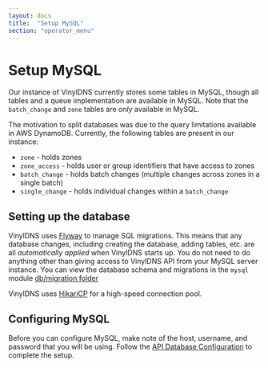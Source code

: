```yaml
---
layout: docs
title:  "Setup MySQL"
section: "operator_menu"
---
```


# Setup MySQL
Our instance of VinylDNS currently stores some tables in MySQL, though all tables and a queue implementation are available in MySQL. Note
that the `batch_change` and `zone` tables are _only_ available in MySQL. 

The motivation to split databases was due to the query limitations available in AWS DynamoDB.  Currently, the following tables are present in
our instance:

* `zone` - holds zones
* `zone_access` - holds user or group identifiers that have access to zones
* `batch_change` - holds batch changes (multiple changes across zones in a single batch)
* `single_change` - holds individual changes within a `batch_change`

## Setting up the database
VinylDNS uses [Flyway](https://flywaydb.org/) to manage SQL migrations.  This means that any database changes, including
creating the database, adding tables, etc. are all _automatically applied_ when VinylDNS starts up.  You do not need
to do anything other than giving access to VinylDNS API from your MySQL server instance.  You can view the database
schema and migrations in the `mysql` module [db/migration folder](https://github.com/vinyldns/vinyldns/tree/master/modules/mysql/src/main/resources/db/migration)

VinylDNS uses [HikariCP](https://github.com/brettwooldridge/HikariCP#configuration-knobs-baby) for a high-speed connection
pool.

## Configuring MySQL
Before you can configure MySQL, make note of the host, username, and password that you will be using.
Follow the [API Database Configuration](config-api#database-configuration) to complete the setup.